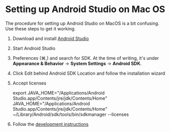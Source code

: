 # Setting up Android Studio on Mac OS

The procedure for setting up Android Studio on MacOS is a bit confusing.
Use these steps to get it working.

1. Download and install [Android Studio](https://developer.android.com/studio/)

2. Start Android Studio

3. Preferences (⌘,) and search for SDK. At the time of writing, it's under **Appearance & Behavior** -> **System Settings** -> **Android SDK**.

4. Click Edit behind Android SDK Location and follow the installation wizard

5. Accept licenses

	export JAVA_HOME="/Applications/Android Studio.app/Contents/jre/jdk/Contents/Home"
	JAVA_HOME="/Applications/Android Studio.app/Contents/jre/jdk/Contents/Home" ~/Library/Android/sdk/tools/bin/sdkmanager --licenses

6. Follow the [development instructions](DEV_ANDROID.md)
